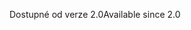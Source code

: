 <span data-ttu-id="92c82-101">Dostupné od verze 2.0</span><span class="sxs-lookup"><span data-stu-id="92c82-101">Available since 2.0</span></span>